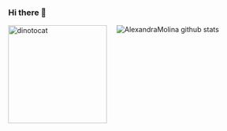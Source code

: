 ### Hi there 👋

<!--
**AlexandraMolina/AlexandraMolina** is a ✨ _special_ ✨ repository because its `README.md` (this file) appears on your GitHub profile.

Here are some ideas to get you started:

- 🔭 I’m currently working on ...
- 🌱 I’m currently learning ...
- 👯 I’m looking to collaborate on ...
- 🤔 I’m looking for help with ...
- 💬 Ask me about ...
- 📫 How to reach me: ...
- 😄 Pronouns: ...
- ⚡ Fun fact: ...
-->


![AlexandraMolina github stats](https://github-readme-stats.vercel.app/api?username=AlexandraMolina&count_private=true&show_icons=true&theme=radical&include_all_commits=true)<img src="https://i.pinimg.com/originals/ea/d5/fe/ead5fe2465ac150d95a9fa896bba3a6d.jpg" alt="dinotocat" style="float: left; margin-right: 20px;" width="200px" />


